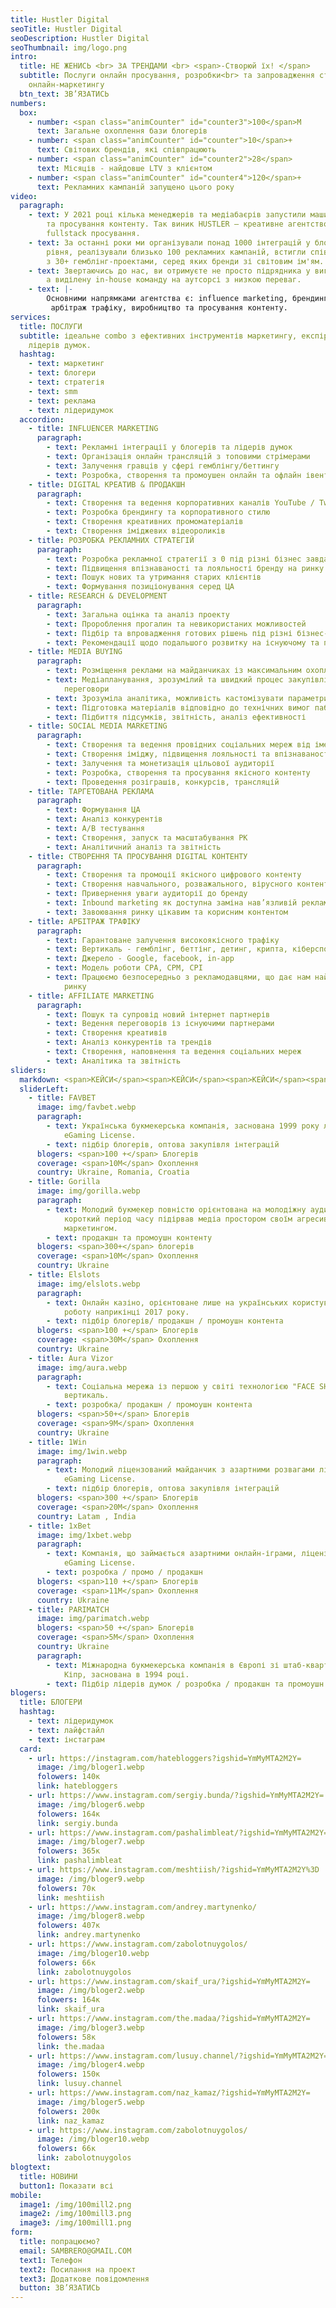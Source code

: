 ```yaml
---
title: Hustler Digital
seoTitle: Hustler Digital
seoDescription: Hustler Digital
seoThumbnail: img/logo.png
intro:
  title: НЕ ЖЕНИСЬ <br> ЗА ТРЕНДАМИ <br> <span>-Створюй їх! </span>
  subtitle: Послуги онлайн просування, розробки<br> та запровадження стратегії
    онлайн-маркетингу
  btn_text: ЗB’ЯЗАТИСЬ
numbers:
  box:
    - number: <span class="animCounter" id="counter3">100</span>M
      text: Загальне охоплення бази блогерів
    - number: <span class="animCounter" id="counter">10</span>+
      text: Cвітових брендів, які співпрацюють
    - number: <span class="animCounter" id="counter2">28</span>
      text: Місяців - найдовше LTV з клієнтом
    - number: <span class="animCounter" id="counter4">120</span>+
      text: Рекламних кампаній запущено цього року
video:
  paragraph:
    - text: У 2021 році кілька менеджерів та медіабаєрів запустили машину зі створення
        та просування контенту. Так виник HUSTLER — креативне агентство
        fullstack просування.
    - text: За останні роки ми організували понад 1000 інтеграцій у блогерів різного
        рівня, реалізували близько 100 рекламних кампаній, встигли співпрацювати
        з 30+ гемблінг-проектами, серед яких бренди зі світовим ім'ям.
    - text: Звертаючись до нас, ви отримуєте не просто підрядника у вигляді агентства,
        а виділену in-house команду на аутсорсі з низкою переваг.
    - text: |-
        Основними напрямками агентства є: influence marketing, брендинг,
         арбітраж трафіку, виробництво та просування контенту.
services:
  title: ПОСЛУГИ
  subtitle: ідеальне combo з ефективних інструментів маркетингу, експірієнсу і
    лідерів думок.
  hashtag:
    - text: маркетинг
    - text: блогери
    - text: стратегія
    - text: smm
    - text: реклама
    - text: лідеридумок
  accordion:
    - title: INFLUENCER MARKETING
      paragraph:
        - text: Рекламні інтеграції у блогерів та лідерів думок
        - text: Організація онлайн трансляцій з топовими стрімерами
        - text: Залучення гравців у сфері гемблінгу/беттингу
        - text: Розробка, створення та промоушен онлайн та офлайн івентів з лідерами думок
    - title: DIGITAL КРЕАТИВ & ПРОДАКШН
      paragraph:
        - text: Створення та ведення корпоративних каналів YouTube / Twitch
        - text: Розробка брендингу та корпоративного стилю
        - text: Створення креативних промоматеріалів
        - text: Створення іміджевих відеороликів
    - title: РОЗРОБКА РЕКЛАМНИХ СТРАТЕГІЙ
      paragraph:
        - text: Розробка рекламної стратегії з 0 під різні бізнес завдання
        - text: Підвищення впізнаваності та лояльності бренду на ринку
        - text: Пошук нових та утримання старих клієнтів
        - text: Формування позиціонування серед ЦА
    - title: RESEARCH & DEVELOPMENT
      paragraph:
        - text: Загальна оцінка та аналіз проекту
        - text: Пророблення прогалин та невикористаних можливостей
        - text: Підбір та впровадження готових рішень під різні бізнес-завдання
        - text: Рекомендації щодо подальшого розвитку на існуючому та потенційному ринках
    - title: MEDIA BUYING
      paragraph:
        - text: Розміщення реклами на майданчиках із максимальним охопленням ЦА
        - text: Медіапланування, зрозумілий та швидкий процес закупівлі, аналіз ринку та
            переговори
        - text: Зрозуміла аналітика, можливість кастомізувати параметри, оптимізація
        - text: Підготовка матеріалів відповідно до технічних вимог паблішерів
        - text: Підбиття підсумків, звітність, аналіз ефективності
    - title: SOCIAL MEDIA MARKETING
      paragraph:
        - text: Створення та ведення провідних соціальних мереж від імені бренду
        - text: Створення іміджу, підвищення лояльності та впізнаваності бренду
        - text: Залучення та монетизація цільової аудиторії
        - text: Розробка, створення та просування якісного контенту
        - text: Проведення розіграшів, конкурсів, трансляцій
    - title: ТАРГЕТОВАНА РЕКЛАМА
      paragraph:
        - text: Формування ЦА
        - text: Аналіз конкурентів
        - text: А/В тестування
        - text: Створення, запуск та масштабування РК
        - text: Аналітичний аналіз та звітність
    - title: СТВОРЕННЯ ТА ПРОСУВАННЯ DIGITAL КОНТЕНТУ
      paragraph:
        - text: Створення та промоції якісного цифрового контенту
        - text: Створення навчального, розважального, вірусного контенту
        - text: Привернення уваги аудиторії до бренду
        - text: Inbound marketing як доступна заміна нав’язливій рекламі
        - text: Завоювання ринку цікавим та корисним контентом
    - title: АРБІТРАЖ ТРАФІКУ
      paragraph:
        - text: Гарантоване залучення високоякісного трафіку
        - text: Вертикаль - гемблінг, беттінг, детинг, крипта, кіберспорт
        - text: Джерело - Google, facebook, in-app
        - text: Модель роботи CPA, CPM, CPI
        - text: Працюємо безпосередньо з рекламодавцями, що дає нам найкращі умови на
            ринку
    - title: AFFILIATE MARKETING
      paragraph:
        - text: Пошук та супровід новий інтернет партнерів
        - text: Ведення переговорів із існуючими партнерами
        - text: Створення креативів
        - text: Аналіз конкурентів та трендів
        - text: Створення, наповнення та ведення соціальних мереж
        - text: Аналітика та звітність
sliders:
  markdown: <span>КЕЙСИ</span><span>КЕЙСИ</span><span>КЕЙСИ</span><span>КЕЙСИ</span><span>КЕЙСИ</span><span>КЕЙСИ</span><span>КЕЙСИ</span><span>КЕЙСИ</span><span>КЕЙСИ</span><span>КЕЙСИ</span><span>КЕЙСИ</span><span>КЕЙСИ</span><span>КЕЙСИ</span><span>КЕЙСИ</span><span>КЕЙСИ</span><span>КЕЙСИ</span><span>КЕЙСИ</span><span>КЕЙСИ</span><span>КЕЙСИ</span><span>КЕЙСИ</span><span>КЕЙСИ</span><span>КЕЙСИ</span><span>КЕЙСИ</span><span>КЕЙСИ</span><span>КЕЙСИ</span><span>КЕЙСИ</span><span>КЕЙСИ</span><span>КЕЙСИ</span><span>КЕЙСИ</span><span>КЕЙСИ</span><span>КЕЙСИ</span><span>КЕЙСИ</span><span>КЕЙСИ</span><span>КЕЙСИ</span><span>КЕЙСИ</span><span>КЕЙСИ</span><span>КЕЙСИ</span><span>КЕЙСИ</span><span>КЕЙСИ</span><span>КЕЙСИ</span><span>КЕЙСИ</span><span>КЕЙСИ</span><span>КЕЙСИ</span><span>КЕЙСИ</span><span>КЕЙСИ</span><span>КЕЙСИ</span><span>КЕЙСИ</span><span>КЕЙСИ</span><span>КЕЙСИ</span><span>КЕЙСИ</span><span>КЕЙСИ</span><span>КЕЙСИ</span><span>КЕЙСИ</span><span>КЕЙСИ</span><span>КЕЙСИ</span><span>КЕЙСИ</span><span>КЕЙСИ</span><span>КЕЙСИ</span><span>КЕЙСИ</span><span>КЕЙСИ</span><span>КЕЙСИ</span><span>КЕЙСИ</span><span>КЕЙСИ</span><span>КЕЙСИ</span><span>КЕЙСИ</span><span>КЕЙСИ</span><span>КЕЙСИ</span><span>КЕЙСИ</span><span>КЕЙСИ</span><span>КЕЙСИ</span><span>КЕЙСИ</span><span>КЕЙСИ</span><span>КЕЙСИ</span><span>КЕЙСИ</span><span>КЕЙСИ</span><span>КЕЙСИ</span><span>КЕЙСИ</span><span>КЕЙСИ</span><span>КЕЙСИ</span><span>КЕЙСИ</span><span>КЕЙСИ</span><span>КЕЙСИ</span><span>КЕЙСИ</span><span>КЕЙСИ</span><span>КЕЙСИ</span><span>КЕЙСИ</span><span>КЕЙСИ</span><span>КЕЙСИ</span><span>КЕЙСИ</span><span>КЕЙСИ</span><span>КЕЙСИ</span><span>КЕЙСИ</span><span>КЕЙСИ</span><span>КЕЙСИ</span><span>КЕЙСИ</span><span>КЕЙСИ</span><span>КЕЙСИ</span><span>КЕЙСИ</span><span>КЕЙСИ</span><span>КЕЙСИ</span><span>КЕЙСИ</span><span>КЕЙСИ</span><span>КЕЙСИ</span><span>КЕЙСИ</span><span>КЕЙСИ</span><span>КЕЙСИ</span><span>КЕЙСИ</span><span>КЕЙСИ</span><span>КЕЙСИ</span><span>КЕЙСИ</span><span>КЕЙСИ</span><span>КЕЙСИ</span><span>КЕЙСИ</span><span>КЕЙСИ</span><span>КЕЙСИ</span><span>КЕЙСИ</span><span>КЕЙСИ</span><span>КЕЙСИ</span><span>КЕЙСИ</span><span>КЕЙСИ</span><span>КЕЙСИ</span><span>КЕЙСИ</span><span>КЕЙСИ</span><span>КЕЙСИ</span><span>КЕЙСИ</span><span>КЕЙСИ</span><span>КЕЙСИ</span><span>КЕЙСИ</span><span>КЕЙСИ</span><span>КЕЙСИ</span><span>КЕЙСИ</span><span>КЕЙСИ</span><span>КЕЙСИ</span><span>КЕЙСИ</span><span>КЕЙСИ</span><span>КЕЙСИ</span><span>КЕЙСИ</span><span>КЕЙСИ</span><span>КЕЙСИ</span><span>КЕЙСИ</span><span>КЕЙСИ</span><span>КЕЙСИ</span><span>КЕЙСИ</span><span>КЕЙСИ</span><span>КЕЙСИ</span><span>КЕЙСИ</span><span>КЕЙСИ</span><span>КЕЙСИ</span><span>КЕЙСИ</span><span>КЕЙСИ</span><span>КЕЙСИ</span><span>КЕЙСИ</span><span>КЕЙСИ</span><span>КЕЙСИ</span><span>КЕЙСИ</span><span>КЕЙСИ</span><span>КЕЙСИ</span><span>КЕЙСИ</span><span>КЕЙСИ</span><span>КЕЙСИ</span><span>КЕЙСИ</span><span>КЕЙСИ</span><span>КЕЙСИ</span><span>КЕЙСИ</span><span>КЕЙСИ</span><span>КЕЙСИ</span><span>КЕЙСИ</span><span>КЕЙСИ</span><span>КЕЙСИ</span><span>КЕЙСИ</span><span>КЕЙСИ</span><span>КЕЙСИ</span><span>КЕЙСИ</span><span>КЕЙСИ</span><span>КЕЙСИ</span><span>КЕЙСИ</span><span>КЕЙСИ</span><span>КЕЙСИ</span><span>КЕЙСИ</span><span>КЕЙСИ</span><span>КЕЙСИ</span><span>КЕЙСИ</span><span>КЕЙСИ</span><span>КЕЙСИ</span><span>КЕЙСИ</span><span>КЕЙСИ</span><span>КЕЙСИ</span><span>КЕЙСИ</span><span>КЕЙСИ</span><span>КЕЙСИ</span><span>КЕЙСИ</span><span>КЕЙСИ</span><span>КЕЙСИ</span><span>КЕЙСИ</span><span>КЕЙСИ</span><span>КЕЙСИ</span><span>КЕЙСИ</span><span>КЕЙСИ</span><span>КЕЙСИ</span><span>КЕЙСИ</span><span>КЕЙСИ</span><span>КЕЙСИ</span><span>КЕЙСИ</span><span>КЕЙСИ</span><span>КЕЙСИ</span><span>КЕЙСИ</span><span>КЕЙСИ</span><span>КЕЙСИ</span><span>КЕЙСИ</span><span>КЕЙСИ</span><span>КЕЙСИ</span><span>КЕЙСИ</span><span>КЕЙСИ</span><span>КЕЙСИ</span><span>КЕЙСИ</span><span>КЕЙСИ</span><span>КЕЙСИ</span><span>КЕЙСИ</span><span>КЕЙСИ</span><span>КЕЙСИ</span><span>КЕЙСИ</span><span>КЕЙСИ</span><span>КЕЙСИ</span><span>КЕЙСИ</span><span>КЕЙСИ</span><span>КЕЙСИ</span><span>КЕЙСИ</span><span>КЕЙСИ</span><span>КЕЙСИ</span><span>КЕЙСИ</span><span>КЕЙСИ</span><span>КЕЙСИ</span><span>КЕЙСИ</span><span>КЕЙСИ</span><span>КЕЙСИ</span><span>КЕЙСИ</span><span>КЕЙСИ</span><span>КЕЙСИ</span><span>КЕЙСИ</span><span>КЕЙСИ</span><span>КЕЙСИ</span><span>КЕЙСИ</span><span>КЕЙСИ</span><span>КЕЙСИ</span><span>КЕЙСИ</span><span>КЕЙСИ</span><span>КЕЙСИ</span><span>КЕЙСИ</span><span>КЕЙСИ</span><span>КЕЙСИ</span><span>КЕЙСИ</span><span>КЕЙСИ</span><span>КЕЙСИ</span><span>КЕЙСИ</span><span>КЕЙСИ</span><span>КЕЙСИ</span><span>КЕЙСИ</span><span>КЕЙСИ</span><span>КЕЙСИ</span><span>КЕЙСИ</span><span>КЕЙСИ</span><span>КЕЙСИ</span><span>КЕЙСИ</span><span>КЕЙСИ</span><span>КЕЙСИ</span><span>КЕЙСИ</span><span>КЕЙСИ</span><span>КЕЙСИ</span><span>КЕЙСИ</span><span>КЕЙСИ</span><span>КЕЙСИ</span><span>КЕЙСИ</span><span>КЕЙСИ</span><span>КЕЙСИ</span><span>КЕЙСИ</span><span>КЕЙСИ</span><span>КЕЙСИ</span><span>КЕЙСИ</span><span>КЕЙСИ</span><span>КЕЙСИ</span><span>КЕЙСИ</span><span>КЕЙСИ</span><span>КЕЙСИ</span><span>КЕЙСИ</span><span>КЕЙСИ</span><span>КЕЙСИ</span><span>КЕЙСИ</span><span>КЕЙСИ</span><span>КЕЙСИ</span><span>КЕЙСИ</span><span>КЕЙСИ</span><span>КЕЙСИ</span><span>КЕЙСИ</span><span>КЕЙСИ</span><span>КЕЙСИ</span><span>КЕЙСИ</span><span>КЕЙСИ</span><span>КЕЙСИ</span><span>КЕЙСИ</span><span>КЕЙСИ</span><span>КЕЙСИ</span><span>КЕЙСИ</span><span>КЕЙСИ</span><span>КЕЙСИ</span><span>КЕЙСИ</span><span>КЕЙСИ</span><span>КЕЙСИ</span><span>КЕЙСИ</span><span>КЕЙСИ</span><span>КЕЙСИ</span><span>КЕЙСИ</span><span>КЕЙСИ</span><span>КЕЙСИ</span><span>КЕЙСИ</span><span>КЕЙСИ</span><span>КЕЙСИ</span><span>КЕЙСИ</span><span>КЕЙСИ</span><span>КЕЙСИ</span><span>КЕЙСИ</span><span>КЕЙСИ</span><span>КЕЙСИ</span><span>КЕЙСИ</span><span>КЕЙСИ</span><span>КЕЙСИ</span><span>КЕЙСИ</span><span>КЕЙСИ</span><span>КЕЙСИ</span><span>КЕЙСИ</span><span>КЕЙСИ</span><span>КЕЙСИ</span><span>КЕЙСИ</span><span>КЕЙСИ</span><span>КЕЙСИ</span><span>КЕЙСИ</span><span>КЕЙСИ</span><span>КЕЙСИ</span><span>КЕЙСИ</span><span>КЕЙСИ</span><span>КЕЙСИ</span><span>КЕЙСИ</span><span>КЕЙСИ</span><span>КЕЙСИ</span><span>КЕЙСИ</span><span>КЕЙСИ</span><span>КЕЙСИ</span><span>КЕЙСИ</span><span>КЕЙСИ</span><span>КЕЙСИ</span><span>КЕЙСИ</span><span>КЕЙСИ</span><span>КЕЙСИ</span><span>КЕЙСИ</span><span>КЕЙСИ</span><span>КЕЙСИ</span><span>КЕЙСИ</span><span>КЕЙСИ</span><span>КЕЙСИ</span><span>КЕЙСИ</span><span>КЕЙСИ</span><span>КЕЙСИ</span><span>КЕЙСИ</span><span>КЕЙСИ</span><span>КЕЙСИ</span><span>КЕЙСИ</span><span>КЕЙСИ</span><span>КЕЙСИ</span><span>КЕЙСИ</span><span>КЕЙСИ</span><span>КЕЙСИ</span><span>КЕЙСИ</span><span>КЕЙСИ</span><span>КЕЙСИ</span><span>КЕЙСИ</span><span>КЕЙСИ</span><span>КЕЙСИ</span><span>КЕЙСИ</span><span>КЕЙСИ</span><span>КЕЙСИ</span><span>КЕЙСИ</span><span>КЕЙСИ</span><span>КЕЙСИ</span><span>КЕЙСИ</span><span>КЕЙСИ</span><span>КЕЙСИ</span><span>КЕЙСИ</span><span>КЕЙСИ</span><span>КЕЙСИ</span><span>КЕЙСИ</span><span>КЕЙСИ</span><span>КЕЙСИ</span><span>КЕЙСИ</span><span>КЕЙСИ</span><span>КЕЙСИ</span><span>КЕЙСИ</span><span>КЕЙСИ</span><span>КЕЙСИ</span><span>КЕЙСИ</span><span>КЕЙСИ</span><span>КЕЙСИ</span><span>КЕЙСИ</span><span>КЕЙСИ</span><span>КЕЙСИ</span><span>КЕЙСИ</span><span>КЕЙСИ</span><span>КЕЙСИ</span><span>КЕЙСИ</span><span>КЕЙСИ</span><span>КЕЙСИ</span><span>КЕЙСИ</span><span>КЕЙСИ</span><span>КЕЙСИ</span><span>КЕЙСИ</span><span>КЕЙСИ</span><span>КЕЙСИ</span><span>КЕЙСИ</span><span>КЕЙСИ</span><span>КЕЙСИ</span><span>КЕЙСИ</span><span>КЕЙСИ</span><span>КЕЙСИ</span><span>КЕЙСИ</span><span>КЕЙСИ</span><span>КЕЙСИ</span><span>КЕЙСИ</span><span>КЕЙСИ</span><span>КЕЙСИ</span><span>КЕЙСИ</span><span>КЕЙСИ</span><span>КЕЙСИ</span><span>КЕЙСИ</span><span>КЕЙСИ</span><span>КЕЙСИ</span><span>КЕЙСИ</span><span>КЕЙСИ</span><span>КЕЙСИ</span><span>КЕЙСИ</span><span>КЕЙСИ</span><span>КЕЙСИ</span><span>КЕЙСИ</span><span>КЕЙСИ</span><span>КЕЙСИ</span><span>КЕЙСИ</span><span>КЕЙСИ</span><span>КЕЙСИ</span><span>КЕЙСИ</span><span>КЕЙСИ</span><span>КЕЙСИ</span><span>КЕЙСИ</span><span>КЕЙСИ</span><span>КЕЙСИ</span><span>КЕЙСИ</span><span>КЕЙСИ</span><span>КЕЙСИ</span><span>КЕЙСИ</span><span>КЕЙСИ</span><span>КЕЙСИ</span><span>КЕЙСИ</span><span>КЕЙСИ</span><span>КЕЙСИ</span><span>КЕЙСИ</span><span>КЕЙСИ</span><span>КЕЙСИ</span><span>КЕЙСИ</span><span>КЕЙСИ</span><span>КЕЙСИ</span><span>КЕЙСИ</span><span>КЕЙСИ</span><span>КЕЙСИ</span><span>КЕЙСИ</span><span>КЕЙСИ</span><span>КЕЙСИ</span><span>КЕЙСИ</span><span>КЕЙСИ</span><span>КЕЙСИ</span><span>КЕЙСИ</span><span>КЕЙСИ</span><span>КЕЙСИ</span><span>КЕЙСИ</span><span>КЕЙСИ</span><span>КЕЙСИ</span><span>КЕЙСИ</span><span>КЕЙСИ</span><span>КЕЙСИ</span><span>КЕЙСИ</span><span>КЕЙСИ</span><span>КЕЙСИ</span><span>КЕЙСИ</span><span>КЕЙСИ</span><span>КЕЙСИ</span><span>КЕЙСИ</span><span>КЕЙСИ</span><span>КЕЙСИ</span><span>КЕЙСИ</span><span>КЕЙСИ</span><span>КЕЙСИ</span><span>КЕЙСИ</span><span>КЕЙСИ</span><span>КЕЙСИ</span><span>КЕЙСИ</span><span>КЕЙСИ</span><span>КЕЙСИ</span><span>КЕЙСИ</span><span>КЕЙСИ</span><span>КЕЙСИ</span><span>КЕЙСИ</span><span>КЕЙСИ</span><span>КЕЙСИ</span><span>КЕЙСИ</span><span>КЕЙСИ</span><span>КЕЙСИ</span><span>КЕЙСИ</span><span>КЕЙСИ</span><span>КЕЙСИ</span><span>КЕЙСИ</span><span>КЕЙСИ</span><span>КЕЙСИ</span><span>КЕЙСИ</span><span>КЕЙСИ</span><span>КЕЙСИ</span><span>КЕЙСИ</span><span>КЕЙСИ</span><span>КЕЙСИ</span><span>КЕЙСИ</span><span>КЕЙСИ</span><span>КЕЙСИ</span><span>КЕЙСИ</span><span>КЕЙСИ</span><span>КЕЙСИ</span><span>КЕЙСИ</span><span>КЕЙСИ</span><span>КЕЙСИ</span><span>КЕЙСИ</span><span>КЕЙСИ</span><span>КЕЙСИ</span><span>КЕЙСИ</span><span>КЕЙСИ</span><span>КЕЙСИ</span><span>КЕЙСИ</span><span>КЕЙСИ</span><span>КЕЙСИ</span><span>КЕЙСИ</span><span>КЕЙСИ</span><span>КЕЙСИ</span><span>КЕЙСИ</span><span>КЕЙСИ</span><span>КЕЙСИ</span><span>КЕЙСИ</span><span>КЕЙСИ</span><span>КЕЙСИ</span><span>КЕЙСИ</span><span>КЕЙСИ</span><span>КЕЙСИ</span><span>КЕЙСИ</span><span>КЕЙСИ</span><span>КЕЙСИ</span><span>КЕЙСИ</span><span>КЕЙСИ</span><span>КЕЙСИ</span><span>КЕЙСИ</span><span>КЕЙСИ</span><span>КЕЙСИ</span><span>КЕЙСИ</span><span>КЕЙСИ</span><span>КЕЙСИ</span><span>КЕЙСИ</span><span>КЕЙСИ</span><span>КЕЙСИ</span><span>КЕЙСИ</span><span>КЕЙСИ</span><span>КЕЙСИ</span><span>КЕЙСИ</span><span>КЕЙСИ</span><span>КЕЙСИ</span><span>КЕЙСИ</span><span>КЕЙСИ</span></div>
  sliderLeft:
    - title: FAVBET
      image: img/favbet.webp
      paragraph:
        - text: Українська букмекерська компанія, заснована 1999 року ліцензована Curaçao
            eGaming License.
        - text: підбір блогерів, оптова закупівля інтеграцій
      blogers: <span>100 +</span> Блогерів
      coverage: <span>10M</span> Охоплення
      country: Ukraine, Romania, Croatia
    - title: Gorilla
      image: img/gorilla.webp
      paragraph:
        - text: Молодий букмекер повністю орієнтована на молодіжну аудиторію, який за
            короткий період часу підірвав медіа простором своїм агресивним
            маркетингом.
        - text: продакшн та промоушн контенту
      blogers: <span>300+</span> блогерів
      coverage: <span>10M</span> Охоплення
      country: Ukraine
    - title: Elslots
      image: img/elslots.webp
      paragraph:
        - text: Онлайн казіно, орієнтоване лише на українських користувачів, розпочало
            роботу наприкінці 2017 року.
        - text: підбір блогерів/ продакшн / промоушн контента
      blogers: <span>100 +</span> Блогерів
      coverage: <span>30M</span> Охоплення
      country: Ukraine
    - title: Aura Vizor
      image: img/aura.webp
      paragraph:
        - text: Соціальна мережа із першою у світі технологією "FACE SHAZAM". Дати
            вертикаль.
        - text: розробка/ продакшн / промоушн контента
      blogers: <span>50+</span> Блогерів
      coverage: <span>9M</span> Охоплення
      country: Ukraine
    - title: 1Win
      image: img/1win.webp
      paragraph:
        - text: Молодий ліцензований майданчик з азартними розвагами ліцензований Curaçao
            eGaming License.
        - text: підбір блогерів, оптова закупівля інтеграцій
      blogers: <span>300 +</span> Блогерів
      coverage: <span>20M</span> Охоплення
      country: Latam , India
    - title: 1xBet
      image: img/1xbet.webp
      paragraph:
        - text: Компанія, що займається азартними онлайн-іграми, ліцензована Curaçao
            eGaming License.
        - text: розробка / промо / продакшн
      blogers: <span>110 +</span> Блогерів
      coverage: <span>11M</span> Охоплення
      country: Ukraine
    - title: PARIMATCH
      image: img/parimatch.webp
      blogers: <span>50 +</span> Блогерів
      coverage: <span>5M</span> Охоплення
      country: Ukraine
      paragraph:
        - text: Міжнародна букмекерська компанія в Європі зі штаб-квартирою в Лімасолі,
            Кіпр, заснована в 1994 році.
        - text: Підбір лідерів думок / розробка / продакшн та промоушн контенту
blogers:
  title: БЛОГЕРИ
  hashtag:
    - text: лідеридумок
    - text: лайфстайл
    - text: інстаграм
  card:
    - url: https://instagram.com/hatebloggers?igshid=YmMyMTA2M2Y=
      image: /img/bloger1.webp
      folowers: 140к
      link: hatebloggers
    - url: https://www.instagram.com/sergiy.bunda/?igshid=YmMyMTA2M2Y=
      image: /img/bloger6.webp
      folowers: 164к
      link: sergiy.bunda
    - url: https://www.instagram.com/pashalimbleat/?igshid=YmMyMTA2M2Y=
      image: /img/bloger7.webp
      folowers: 365к
      link: pashalimbleat
    - url: https://www.instagram.com/meshtiish/?igshid=YmMyMTA2M2Y%3D
      image: /img/bloger9.webp
      folowers: 70к
      link: meshtiish
    - url: https://www.instagram.com/andrey.martynenko/
      image: /img/bloger8.webp
      folowers: 407к
      link: andrey.martynenko
    - url: https://www.instagram.com/zabolotnuygolos/
      image: /img/bloger10.webp
      folowers: 66к
      link: zabolotnuygolos
    - url: https://www.instagram.com/skaif_ura/?igshid=YmMyMTA2M2Y=
      image: /img/bloger2.webp
      folowers: 164к
      link: skaif_ura
    - url: https://www.instagram.com/the.madaa/?igshid=YmMyMTA2M2Y=
      image: /img/bloger3.webp
      folowers: 58к
      link: the.madaa
    - url: https://www.instagram.com/lusuy.channel/?igshid=YmMyMTA2M2Y=
      image: /img/bloger4.webp
      folowers: 150к
      link: lusuy.channel
    - url: https://www.instagram.com/naz_kamaz/?igshid=YmMyMTA2M2Y=
      image: /img/bloger5.webp
      folowers: 200к
      link: naz_kamaz
    - url: https://www.instagram.com/zabolotnuygolos/
      image: /img/bloger10.webp
      folowers: 66к
      link: zabolotnuygolos
blogtext:
  title: НОВИНИ
  button1: Показати всі
mobile:
  image1: /img/100mill2.png
  image2: /img/100mill3.png
  image3: /img/100mill1.png
form:
  title: попрацюємо?
  email: SAMBRERO@GMAIL.COM
  text1: Телефон
  text2: Посилання на проект
  text3: Додаткове повідомлення
  button: ЗВ’ЯЗАТИСЬ
---
```

